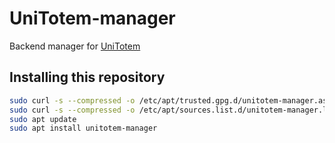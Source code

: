 # UniTotem-manager

Backend manager for [UniTotem](https://github.com/a13ssandr0/unitotem)

## Installing this repository
```sh
sudo curl -s --compressed -o /etc/apt/trusted.gpg.d/unitotem-manager.asc "https://a13ssandr0.github.io/unitotem-manager/KEY.gpg"
sudo curl -s --compressed -o /etc/apt/sources.list.d/unitotem-manager.list "https://a13ssandr0.github.io/unitotem-manager/my_list_file.list"
sudo apt update
sudo apt install unitotem-manager
```